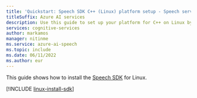 ```yaml
---
title: 'Quickstart: Speech SDK C++ (Linux) platform setup - Speech service'
titleSuffix: Azure AI services
description: Use this guide to set up your platform for C++ on Linux by using the Speech SDK.
services: cognitive-services
author: markamos
manager: nitinme
ms.service: azure-ai-speech
ms.topic: include
ms.date: 06/11/2022
ms.author: eur
---
```


This guide shows how to install the [Speech SDK](~/articles/ai-services/speech-service/speech-sdk.md) for Linux.

[!INCLUDE [linux-install-sdk](linux-install-sdk.md)]

